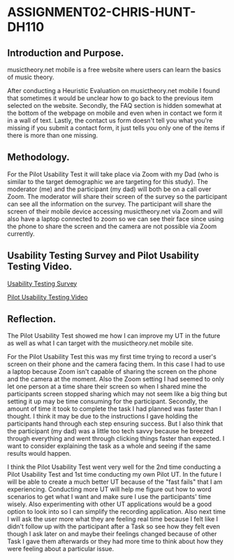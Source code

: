 # ASSIGNMENT02-CHRIS-HUNT-DH110

## Introduction and Purpose.

musictheory.net mobile is a free website where users can learn the basics of music theory.

After conducting a Heuristic Evaluation on musictheory.net mobile I found that sometimes it would be unclear how to go back to the previous item selected on the website. Secondly, the FAQ section is hidden somewhat at the bottom of the webpage on mobile and even when in contact we form it in a wall of text. Lastly, the contact us form doesn't tell you what you're missing if you submit a contact form, it just tells you only one of the items if there is more than one missing.

## Methodology.

For the Pilot Usability Test it will take place via Zoom with my Dad (who is similar to the target demographic we are targeting for this study). The moderator (me) and the participant (my dad) will both be on a call over Zoom. The moderator will share their screen of the survey so the participant can see all the information on the survey. The participant will share the screen of their mobile device accessing musictheory.net via Zoom and will also have a laptop connected to zoom so we can see their face since using the phone to share the screen and the camera are not possible via Zoom currently.

## Usability Testing Survey and Pilot Usability Testing Video.

[Usability Testing Survey](https://forms.gle/daj8mDEPoWLZLFEV7)

[Pilot Usability Testing Video](https://youtu.be/PKlnKv88lO8)

## Reflection.

The Pilot Usability Test showed me how I can improve my UT in the future as well as what I can target with the musictheory.net mobile site.

For the Pilot Usability Test this was my first time trying to record a user's screen on their phone and the camera facing them. In this case I had to use a laptop because Zoom isn't capable of sharing the screen on the phone and the camera at the moment. Also the Zoom setting I had seemed to only let one person at a time share their screen so when I shared mine the participants screen stopped sharing which may not seem like a big thing but setting it up may be time consuming for the participant. Secondly, the amount of time it took to complete the task I had planned was faster than I thought. I think it may be due to the instructions I gave holding the participants hand through each step ensuring success. But I also think that the participant (my dad) was a little too tech savvy because he breezed through everything and went through clicking things faster than expected. I want to consider explaining the task as a whole and seeing if the same results would happen.

I think the Pilot Usability Test went very well for the 2nd time conducting a Pilot Usability Test and 1st time conducting my own Pilot UT. In the future I will be able to create a much better UT because of the "fast fails" that I am experiencing. Conducting more UT will help me figure out how to word scenarios to get what I want and make sure I use the participants' time wisely. Also experimenting with other UT applications would be a good option to look into so I can simplify the recording application. Also next time I will ask the user more what they are feeling real time because I felt like I didn't follow up with the participant after a Task so see how they felt even though I ask later on and maybe their feelings changed because of other Task I gave them afterwards or they had more time to think about how they were feeling about a particular issue.
